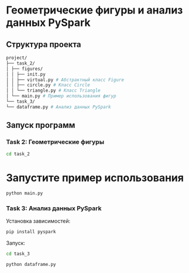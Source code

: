 # Геометрические фигуры и анализ данных PySpark

## Структура проекта
```bash
project/
├── task_2/
│ ├── figures/
│ │ ├── init.py
│ │ ├── virtual.py # Абстрактный класс Figure
│ │ ├── circle.py # Класс Circle
│ │ └── triangle.py # Класс Triangle
│ └── main.py # Пример использования фигур
└── task_3/
└── dataframe.py # Анализ данных PySpark
```

## Запуск программ

### Task 2: Геометрические фигуры

```bash
cd task_2
```
# Запустите пример использования
```bash
python main.py
```
### Task 3: Анализ данных PySpark

Установка зависимостей:

```bash
pip install pyspark
```

Запуск:

```bash
cd task_3

python dataframe.py
```

